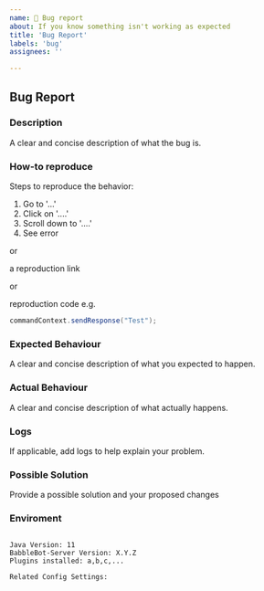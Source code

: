 ```yaml
---
name: 🐛 Bug report
about: If you know something isn't working as expected
title: 'Bug Report'
labels: 'bug'
assignees: ''

---
```

## Bug Report

### Description

A clear and concise description of what the bug is.

### How-to reproduce

Steps to reproduce the behavior:
1. Go to '...'
2. Click on '....'
3. Scroll down to '....'
4. See error

or

a reproduction link

or

reproduction code e.g.
```java
commandContext.sendResponse("Test");
```

### Expected Behaviour
A clear and concise description of what you expected to happen.

### Actual Behaviour
A clear and concise description of what actually happens.

### Logs
If applicable, add logs to help explain your problem.

### Possible Solution
Provide a possible solution and your proposed changes

### Enviroment
<pre><code>
Java Version: 11
BabbleBot-Server Version: X.Y.Z
Plugins installed: a,b,c,...

Related Config Settings:
</code></pre>

